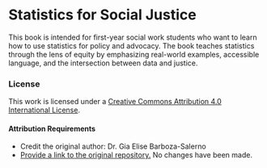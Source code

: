 # Statistics for Social Justice
This book is intended for first-year social work students who want to learn how to use statistics for policy and advocacy. The book teaches statistics through the lens of equity by emphasizing real-world examples, accessible language, and the intersection between data and justice.

### License
This work is licensed under a [Creative Commons Attribution 4.0 International License](https://creativecommons.org/licenses/by/4.0/).

#### Attribution Requirements
- Credit the original author: Dr. Gia Elise Barboza-Salerno
- [Provide a link to the original repository.](https://github.com/bigdataforsocialjustice/stats-for-social-justice
)
No changes have been made.
